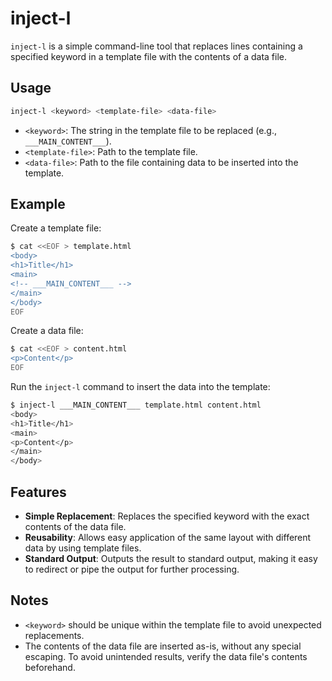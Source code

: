 # inject-l

`inject-l` is a simple command-line tool that replaces lines containing a specified keyword in a template file with the contents of a data file.


## Usage

```sh
inject-l <keyword> <template-file> <data-file>
```

- `<keyword>`: The string in the template file to be replaced (e.g., `___MAIN_CONTENT___`).
- `<template-file>`: Path to the template file.
- `<data-file>`: Path to the file containing data to be inserted into the template.


## Example

Create a template file:

```sh
$ cat <<EOF > template.html
<body>
<h1>Title</h1>
<main>
<!-- ___MAIN_CONTENT___ -->
</main>
</body>
EOF
```

Create a data file:

```sh
$ cat <<EOF > content.html
<p>Content</p>
EOF
```

Run the `inject-l` command to insert the data into the template:

```sh
$ inject-l ___MAIN_CONTENT___ template.html content.html
<body>
<h1>Title</h1>
<main>
<p>Content</p>
</main>
</body>
```


## Features

- **Simple Replacement**: Replaces the specified keyword with the exact contents of the data file.
- **Reusability**: Allows easy application of the same layout with different data by using template files.
- **Standard Output**: Outputs the result to standard output, making it easy to redirect or pipe the output for further processing.


## Notes

- `<keyword>` should be unique within the template file to avoid unexpected replacements.
- The contents of the data file are inserted as-is, without any special escaping. To avoid unintended results, verify the data file's contents beforehand.
